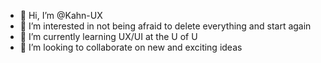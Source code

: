 - 👋 Hi, I’m @Kahn-UX
- 👀 I’m interested in not being afraid to delete everything and start again
- 🌱 I’m currently learning UX/UI at the U of U
- 💞️ I’m looking to collaborate on new and exciting ideas
